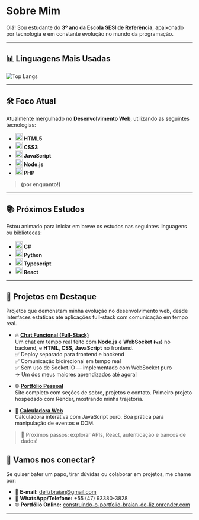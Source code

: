 # Sobre Mim

Olá! Sou estudante do **3º ano da Escola SESI de Referência**, apaixonado por tecnologia e em constante evolução no mundo da programação.

---

## 📊 Linguagens Mais Usadas

![Top Langs](https://github-readme-stats.vercel.app/api/top-langs/?username=Braian-de-Liz&theme=github_dark&layout=compact&hide_border=true)


---

## 🛠️ Foco Atual

Atualmente mergulhado no **Desenvolvimento Web**, utilizando as seguintes tecnologias:

- <img src="https://cdn.jsdelivr.net/gh/devicons/devicon/icons/html5/html5-original.svg" alt="HTML5" width="20"/> **HTML5**
- <img src="https://cdn.jsdelivr.net/gh/devicons/devicon/icons/css3/css3-original.svg" alt="CSS3" width="20"/> **CSS3**
- <img src="https://cdn.jsdelivr.net/gh/devicons/devicon/icons/javascript/javascript-original.svg" alt="JavaScript" width="20"/> **JavaScript**
- <img src="https://cdn.jsdelivr.net/gh/devicons/devicon/icons/nodejs/nodejs-original.svg" alt="Node.js" width="20"/> **Node.js**
- <img src="https://cdn.jsdelivr.net/gh/devicons/devicon/icons/php/php-original.svg" alt="PHP" width="20"/> **PHP**


> **(por enquanto!)**

---

## 📚 Próximos Estudos

Estou animado para iniciar em breve os estudos nas seguintes linguagens ou bibliotecas:

- <img src="https://cdn.jsdelivr.net/gh/devicons/devicon/icons/csharp/csharp-original.svg" alt="C#" width="20"/> **C#**
- <img src="https://cdn.jsdelivr.net/gh/devicons/devicon/icons/python/python-original.svg" alt="Python" width="20"/> **Python**
- <img src="https://cdn.jsdelivr.net/gh/devicons/devicon/icons/typescript/typescript-original.svg" alt="Typescript" width="20"/> **Typescript**
- <img src="https://cdn.jsdelivr.net/gh/devicons/devicon/icons/react/react-original.svg" alt="React" width="20"/> **React**

---


## 💼 Projetos em Destaque

Projetos que demonstam minha evolução no desenvolvimento web, desde interfaces estáticas até aplicações full-stack com comunicação em tempo real.

- 🔥 **[Chat Funcional (Full-Stack)](https://github.com/Braian-de-Liz/chat-funcional)**  
  Um chat em tempo real feito com **Node.js** e **WebSocket (`ws`)** no backend, e **HTML, CSS, JavaScript** no frontend.  
  ✅ Deploy separado para frontend e backend  
  ✅ Comunicação bidirecional em tempo real  
  ✅ Sem uso de Socket.IO — implementado com WebSocket puro  
  → Um dos meus maiores aprendizados até agora!

- 🌐 **[Portfólio Pessoal](https://construindo-o-portfolio-braian-de-liz.onrender.com/HTML/index.html)**  
  Site completo com seções de sobre, projetos e contato. Primeiro projeto hospedado com Render, mostrando minha trajetória.

- 🧮 **[Calculadora Web](https://github.com/Braian-de-Liz/calculadora-web)**  
  Calculadora interativa com JavaScript puro. Boa prática para manipulação de eventos e DOM.

> 🚀 Próximos passos: explorar APIs, React, autenticação e bancos de dados!


## 🚀 Vamos nos conectar?

Se quiser bater um papo, tirar dúvidas ou colaborar em projetos, me chame por:

- 📧 **E-mail:** [delizbraian@gmail.com](mailto:delizbraian@gmail.com)  
- 📱 **WhatsApp/Telefone:** +55 (47) 93380-3828  
- 🌐 **Portfólio Online:** [construindo-o-portfolio-braian-de-liz.onrender.com](https://construindo-o-portfolio-braian-de-liz.onrender.com/HTML/index.html)

---


